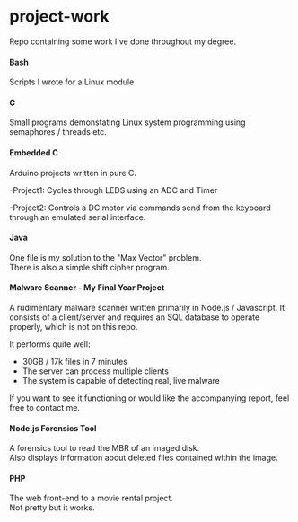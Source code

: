 # project-work
Repo containing some work I've done throughout my degree.

#### Bash
Scripts I wrote for a Linux module

#### C
Small programs demonstating Linux system programming using semaphores / threads etc.

#### Embedded C
Arduino projects written in pure C.

-Project1: Cycles through LEDS using an ADC and Timer

-Project2: Controls a DC motor via commands send from the keyboard through an emulated serial interface.


#### Java
One file is my solution to the "Max Vector" problem.  
There is also a simple shift cipher program.

#### Malware Scanner - My Final Year Project

A rudimentary malware scanner written primarily in Node.js / Javascript. It consists of a client/server and requires an SQL 
database to operate properly, which is not on this repo.

It performs quite well:
- 30GB / 17k files in 7 minutes
- The server can process multiple clients
- The system is capable of detecting real, live malware

If you want to see it functioning or would like the accompanying report, feel free to contact me.  

#### Node.js Forensics Tool
A forensics tool to read the MBR of an imaged disk.  
Also displays information about deleted files contained within the image.

#### PHP
The web front-end to a movie rental project.  
Not pretty but it works.
